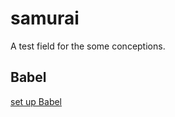 samurai
=======
A test field for the some conceptions.

## Babel
[set up Babel](http://blog.jetbrains.com/webstorm/2015/05/ecmascript-6-in-webstorm-transpiling/)



